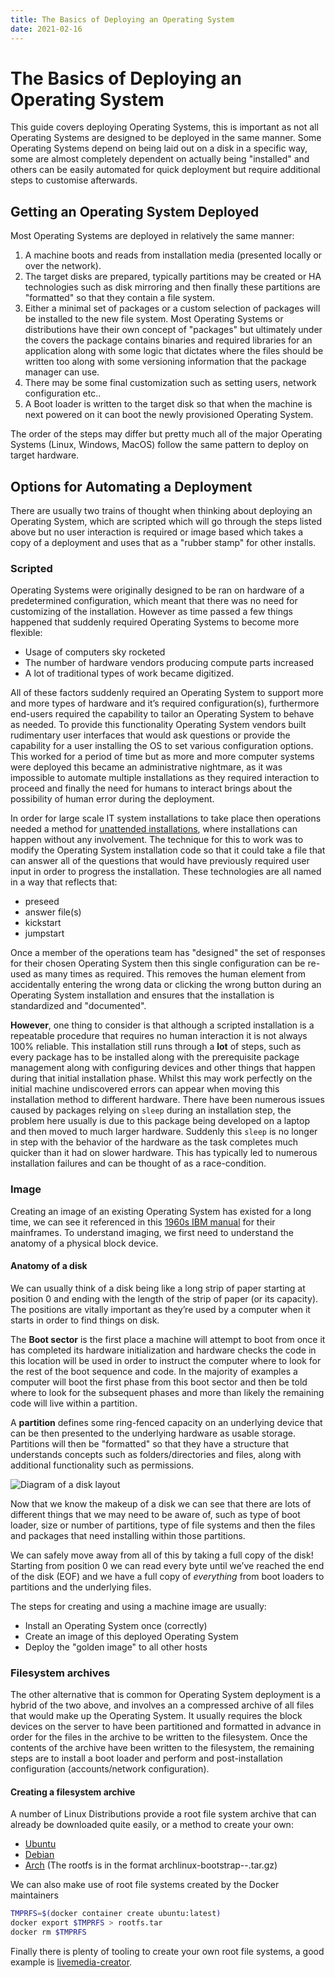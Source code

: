 ```yaml
---
title: The Basics of Deploying an Operating System
date: 2021-02-16
---
```


# The Basics of Deploying an Operating System

This guide covers deploying Operating Systems, this is important as not all Operating Systems are designed to be deployed in the same manner.
Some Operating Systems depend on being laid out on a disk in a specific way, some are almost completely dependent on actually being "installed" and others can be easily automated for quick deployment but require additional steps to customise afterwards.

## Getting an Operating System Deployed

Most Operating Systems are deployed in relatively the same manner:

1. A machine boots and reads from installation media (presented locally or over the network).
2. The target disks are prepared, typically partitions may be created or HA technologies such as disk mirroring and then finally these partitions are "formatted" so that they contain a file system.
3. Either a minimal set of packages or a custom selection of packages will be installed to the new file system.
   Most Operating Systems or distributions have their own concept of "packages" but ultimately under the covers the package contains binaries and required libraries for an application along with some logic that dictates where the files should be written too along with some versioning information that the package manager can use.
4. There may be some final customization such as setting users, network configuration etc..
5. A Boot loader is written to the target disk so that when the machine is next powered on it can boot the newly provisioned Operating System.

The order of the steps may differ but pretty much all of the major Operating Systems (Linux, Windows, MacOS) follow the same pattern to deploy on target hardware.

## Options for Automating a Deployment

There are usually two trains of thought when thinking about deploying an Operating System, which are scripted which will go through the steps listed above but no user interaction is required or image based which takes a copy of a deployment and uses that as a "rubber stamp" for other installs.

### Scripted

Operating Systems were originally designed to be ran on hardware of a predetermined configuration, which meant that there was no need for customizing of the installation.
However as time passed a few things happened that suddenly required Operating Systems to become more flexible:

- Usage of computers sky rocketed
- The number of hardware vendors producing compute parts increased
- A lot of traditional types of work became digitized.

All of these factors suddenly required an Operating System to support more and more types of hardware and it’s required configuration(s), furthermore end-users required the capability to tailor an Operating System to behave as needed.
To provide this functionality Operating System vendors built rudimentary user interfaces that would ask questions or provide the capability for a user installing the OS to set various configuration options.
This worked for a period of time but as more and more computer systems were deployed this became an administrative nightmare, as it was impossible to automate multiple installations as they required interaction to proceed and finally the need for humans to interact brings about the possibility of human error during the deployment.

In order for large scale IT system installations to take place then operations needed a method for [unattended installations], where installations can happen without any involvement.
The technique for this to work was to modify the Operating System installation code so that it could take a file that can answer all of the questions that would have previously required user input in order to progress the installation.
These technologies are all named in a way that reflects that:

- preseed
- answer file(s)
- kickstart
- jumpstart

Once a member of the operations team has "designed" the set of responses for their chosen Operating System then this single configuration can be re-used as many times as required.
This removes the human element from accidentally entering the wrong data or clicking the wrong button during an Operating System installation and ensures that the installation is standardized and "documented".

**However**, one thing to consider is that although a scripted installation is a repeatable procedure that requires no human interaction it is not always 100% reliable.
This installation still runs through a **lot** of steps, such as every package has to be installed along with the prerequisite package management along with configuring devices and other things that happen during that initial installation phase.
Whilst this may work perfectly on the initial machine undiscovered errors can appear when moving this installation method to different hardware.
There have been numerous issues caused by packages relying on `sleep` during an installation step, the problem here usually is due to this package being developed on a laptop and then moved to much larger hardware.
Suddenly this `sleep` is no longer in step with the behavior of the hardware as the task completes much quicker than it had on slower hardware.
This has typically led to numerous installation failures and can be thought of as a race-condition.

### Image

Creating an image of an existing Operating System has existed for a long time, we can see it referenced in this [1960s IBM manual] for their mainframes.
To understand imaging, we first need to understand the anatomy of a physical block device.

#### Anatomy of a disk

We can usually think of a disk being like a long strip of paper starting at position 0 and ending with the length of the strip of paper (or its capacity).
The positions are vitally important as they’re used by a computer when it starts in order to find things on disk.

The **Boot sector** is the first place a machine will attempt to boot from once it has completed its hardware initialization and hardware checks the code in this location will be used in order to instruct the computer where to look for the rest of the boot sequence and code.
In the majority of examples a computer will boot the first phase from this boot sector and then be told where to look for the subsequent phases and more than likely the remaining code will live within a partition.

A **partition** defines some ring-fenced capacity on an underlying device that can be then presented to the underlying hardware as usable storage.
Partitions will then be "formatted" so that they have a structure that understands concepts such as folders/directories and files, along with additional functionality such as permissions.

![Diagram of a disk layout]

Now that we know the makeup of a disk we can see that there are lots of different things that we may need to be aware of, such as type of boot loader, size or number of partitions, type of file systems and then the files and packages that need installing within those partitions.

We can safely move away from all of this by taking a full copy of the disk!
Starting from position 0 we can read every byte until we’ve reached the end of the disk (EOF) and we have a full copy of _everything_ from boot loaders to partitions and the underlying files.

The steps for creating and using a machine image are usually:

- Install an Operating System once (correctly)
- Create an image of this deployed Operating System
- Deploy the "golden image" to all other hosts

### Filesystem archives

The other alternative that is common for Operating System deployment is a hybrid of the two above, and involves an a compressed archive of all files that would make up the Operating System.
It usually requires the block devices on the server to have been partitioned and formatted in advance in order for the files in the archive to be written to the filesystem.
Once the contents of the archive have been written to the filesystem, the remaining steps are to install a boot loader and perform and post-installation configuration (accounts/network configuration).

#### Creating a filesystem archive

A number of Linux Distributions provide a root file system archive that can already be downloaded quite easily, or a method to create your own:

- [Ubuntu]
- [Debian]
- [Arch] (The rootfs is in the format archlinux-bootstrap-<version>-<arch>.tar.gz)

We can also make use of root file systems created by the Docker maintainers

```sh
TMPRFS=$(docker container create ubuntu:latest)
docker export $TMPRFS > rootfs.tar
docker rm $TMPRFS
```

Finally there is plenty of tooling to create your own root file systems, a good example is [livemedia-creator].

[1960s ibm manual]: https://web.archive.org/web/20140701185435/http://www.demorton.com/Tech/$OSTL.pdf
[arch]: https://archive.archlinux.org/iso/
[debian]: https://wiki.debian.org/Debootstrap
[diagram of a disk layout]: /images/disk-layout.png
[livemedia-creator]: https://weldr.io/lorax/livemedia-creator.html
[ubuntu]: http://cdimage.ubuntu.com/ubuntu-base/releases/20.04/release/
[unattended installations]: https://en.wikipedia.org/wiki/Installation_(computer_programs)
